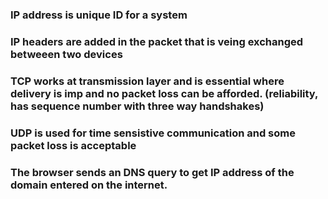### IP address is unique ID for a system

### IP headers are added in the packet that is veing exchanged betweeen two devices

### TCP works at transmission layer and is essential where delivery is imp and no packet loss can be afforded. (reliability, has sequence number with three way handshakes)
### UDP is used for time sensistive communication and some packet loss is acceptable

### The browser sends an DNS query to get IP address of the domain entered on the internet.

